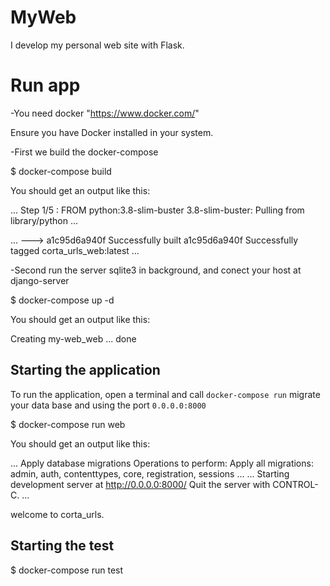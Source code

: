 # MyWeb
I develop my personal web site with Flask.

# Run app 

-You need docker "https://www.docker.com/"


Ensure you have Docker installed in your system.

-First we build the docker-compose


$ docker-compose build  

You should get an output like this:

...
Step 1/5 : FROM python:3.8-slim-buster
3.8-slim-buster: Pulling from library/python
...

...
---> a1c95d6a940f
Successfully built a1c95d6a940f
Successfully tagged corta_urls_web:latest
...


-Second run the server sqlite3 in background, and
conect your host at django-server


$ docker-compose up -d


You should get an output like this:

Creating my-web_web ... done


## Starting the application

To run the application, open a terminal and call `docker-compose run` migrate your data base and using the port `0.0.0.0:8000`


$ docker-compose run web


You should get an output like this:

...
Apply database migrations
Operations to perform:
  Apply all migrations: admin, auth, contenttypes, core, registration, sessions
...
...
Starting development server at http://0.0.0.0:8000/
Quit the server with CONTROL-C.
...

welcome to corta_urls.

## Starting the test

$ docker-compose run test

